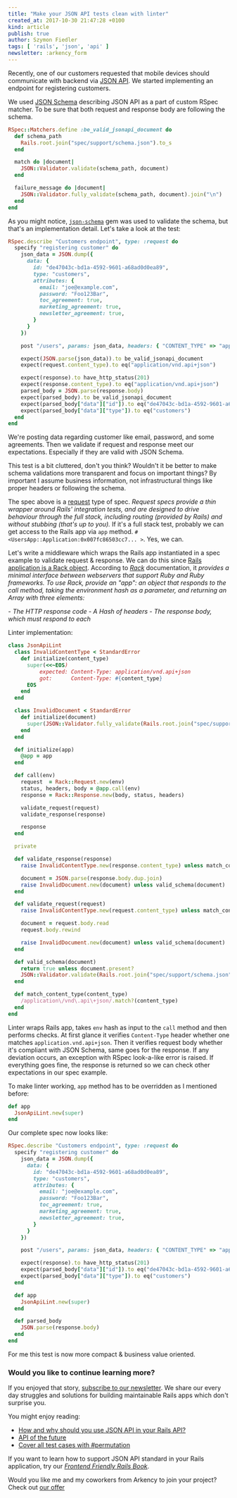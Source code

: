 ```yaml
---
title: "Make your JSON API tests clean with linter"
created_at: 2017-10-30 21:47:28 +0100
kind: article
publish: true
author: Szymon Fiedler
tags: [ 'rails', 'json', 'api' ]
newsletter: :arkency_form
---
```


Recently, one of our customers requested that mobile devices should communicate with backend via [JSON API](http://jsonapi.org). We started implementing an endpoint for registering customers.

<!-- more -->

We used [JSON Schema](http://jsonapi.org/faq/#is-there-a-json-schema-describing-json-api) describing JSON API as a part of custom RSpec matcher. To be sure that both request and response body are following the schema.

```ruby
RSpec::Matchers.define :be_valid_jsonapi_document do
  def schema_path
    Rails.root.join("spec/support/schema.json").to_s
  end

  match do |document|
    JSON::Validator.validate(schema_path, document)
  end

  failure_message do |document|
    JSON::Validator.fully_validate(schema_path, document).join("\n")
  end
end
```

As you might notice, [`json-schema`](https://github.com/ruby-json-schema/json-schema) gem was used to validate the schema, but that's an implementation detail. Let's take a look at the test:

```ruby
RSpec.describe "Customers endpoint", type: :request do
  specify "registering customer" do
    json_data = JSON.dump({
      data: {
        id: "de47043c-bd1a-4592-9601-a68ad0d0ea89",
        type: "customers",
        attributes: {
          email: "joe@example.com",
          password: "Foo123Bar",
          toc_agreement: true,
          marketing_agreement: true,
          newsletter_agreement: true,
        }
      }
    })

    post "/users", params: json_data, headers: { "CONTENT_TYPE" => "application/vnd.api+json" }

    expect(JSON.parse(json_data)).to be_valid_jsonapi_document
    expect(request.content_type).to eq("application/vnd.api+json")

    expect(response).to have_http_status(201)
    expect(response.content_type).to eq("application/vnd.api+json")
    parsed_body = JSON.parse(response.body)
    expect(parsed_body).to be_valid_jsonapi_document
    expect(parsed_body["data"]["id"]).to eq("de47043c-bd1a-4592-9601-a68ad0d0ea89")
    expect(parsed_body["data"]["type"]).to eq("customers")
  end
end
```

We're posting data regarding customer like email, password, and some agreements. Then we validate if request and response meet our expectations. Especially if they are valid with JSON Schema.

This test is a bit cluttered, don't you think? Wouldn't it be better to make schema validations more transparent and focus on important things? By important I assume business information, not infrastructural things like proper headers or following the schema.

The spec above is a [request](https://relishapp.com/rspec/rspec-rails/docs/request-specs/request-spec) type of spec. _Request specs provide a thin wrapper around Rails' integration tests, and are designed to drive behaviour through the full stack, including routing (provided by Rails) and without stubbing (that's up to you)._ If it's a full stack test, probably we can get access to the Rails app via `app` method. `#<UsersApp::Application:0x007fc86503cc7... >`. Yes, we can.

Let's write a middleware which wraps the Rails app instantiated in a spec example to validate request & response. We can do this since [Rails application is a Rack object](http://guides.rubyonrails.org/rails_on_rack.html). According to _[Rack](https://rack.github.io)_ documentation, it _provides a minimal interface between webservers that support Ruby and Ruby frameworks. To use Rack, provide an "app": an object that responds to the call method, taking the environment hash as a parameter, and returning an Array with three elements:_

_- The HTTP response code_
_- A Hash of headers_
_- The response body, which must respond to each_

Linter implementation:

```ruby
class JsonApiLint
  class InvalidContentType < StandardError
    def initialize(content_type)
      super(<<~EOS)
          expected: Content-Type: application/vnd.api+json
          got:      Content-Type: #{content_type}
      EOS
    end
  end

  class InvalidDocument < StandardError
    def initialize(document)
      super(JSON::Validator.fully_validate(Rails.root.join("spec/support/schema.json").to_s, document).join("\n"))
    end
  end

  def initialize(app)
    @app = app
  end

  def call(env)
    request  = Rack::Request.new(env)
    status, headers, body = @app.call(env)
    response = Rack::Response.new(body, status, headers)

    validate_request(request)
    validate_response(response)

    response
  end

  private

  def validate_response(response)
    raise InvalidContentType.new(response.content_type) unless match_content_type(response.content_type)

    document = JSON.parse(response.body.dup.join)
    raise InvalidDocument.new(document) unless valid_schema(document)
  end

  def validate_request(request)
    raise InvalidContentType.new(request.content_type) unless match_content_type(request.content_type)

    document = request.body.read
    request.body.rewind

    raise InvalidDocument.new(document) unless valid_schema(document)
  end

  def valid_schema(document)
    return true unless document.present?
    JSON::Validator.validate(Rails.root.join("spec/support/schema.json").to_s, document)
  end

  def match_content_type(content_type)
    /application\/vnd\.api\+json/.match?(content_type)
  end
end
```

Linter wraps Rails app, takes `env` hash as input to the `call` method and then performs checks. At first glance it verifies `Content-Type` header whether one matches `application.vnd.api+json`. Then it verifies request body whether it's compliant with JSON Schema, same goes for the response. If any deviation occurs, an exception with RSpec look-a-like error is raised. If everything goes fine, the response is returned so we can check other expectations in our spec example.

To make linter working, `app` method has to be overridden as I mentioned before:

```ruby
def app
  JsonApiLint.new(super)
end
```

Our complete spec now looks like:

```ruby
RSpec.describe "Customers endpoint", type: :request do
  specify "registering customer" do
    json_data = JSON.dump({
      data: {
        id: "de47043c-bd1a-4592-9601-a68ad0d0ea89",
        type: "customers",
        attributes: {
          email: "joe@example.com",
          password: "Foo123Bar",
          toc_agreement: true,
          marketing_agreement: true,
          newsletter_agreement: true,
        }
      }
    })

    post "/users", params: json_data, headers: { "CONTENT_TYPE" => "application/vnd.api+json" }

    expect(response).to have_http_status(201)
    expect(parsed_body["data"]["id"]).to eq("de47043c-bd1a-4592-9601-a68ad0d0ea89")
    expect(parsed_body["data"]["type"]).to eq("customers")
  end

  def app
    JsonApiLint.new(super)
  end

  def parsed_body
    JSON.parse(response.body)
  end
end
```

For me this test is now more compact & business value oriented.

### Would you like to continue learning more?

If you enjoyed that story, [subscribe to our newsletter](http://arkency.com/newsletter). We share our every day struggles and solutions for building maintainable Rails apps which don't surprise you.

You might enjoy reading:

* [How and why should you use JSON API in your Rails API?](/2016/02/how-and-why-should-you-use-json-api-in-your-rails-api/)
* [API of the future](/2016/06/api-of-the-future/)
* [Cover all test cases with #permutation](/2016/06/cover-all-test-cases-with-permutation/)

If you want to learn how to support JSON API standard in your Rails application, try our [_Frontend Friendly Rails Book_](http://blog.arkency.com/frontend-friendly-rails/).

Would you like me and my coworkers from Arkency to join your project? Check out [our offer](/assets/misc/How-can-Arkency-help-you.pdf)